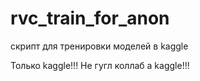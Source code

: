 # rvc_train_for_anon
скрипт для тренировки моделей в kaggle

Только kaggle!!! Не гугл коллаб а kaggle!!!
